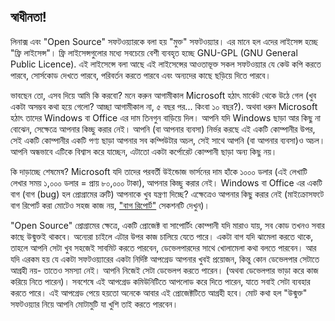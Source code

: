 



<h2>স্বাধীনতা!</h2>

লিনাক্স এবং "Open Source" সফটওয়্যারকে বলা হয় "মুক্ত" সফটওয়্যার। এর মানে হল এদের লাইসেন্স হচ্ছে "ফ্রি লাইসেন্স"। ফ্রি লাইসেন্সগুলোর মধ্যে সবচেয়ে বেশী ব্যবহৃত হচ্ছে GNU-GPL (GNU General Public Licence). এই লাইসেন্সে বলা আছে এই লাইসেন্সের আওতাভূক্ত সকল সফটওয়্যার যে কেউ কপি করতে পারবে, সোর্সকোড দেখতে পারবে, পরিবর্তন করতে পারবে এবং অন্যদের কাছে ছড়িয়ে দিতে পারবে। 

ভাবছেন তো, এসব দিয়ে আমি কি করবো? মনে করুন আগামীকাল Microsoft হঠাৎ মার্কেট থেকে উঠে গেল (খুব একটা অসম্ভব কথা হয়ে গেলো? আচ্ছা আগামীকাল না, ৫ বছর পর... কিংবা ১০ বছর?). অথবা ধরুন Microsoft হঠাৎ তাদের Windows বা Office এর দাম তিনগুন বাড়িয়ে দিল। আপনি যদি Windows ছাড়া আর কিছু না বোঝেন, সেক্ষেত্রে আপনার কিচ্ছু করার নেই। আপনি (বা আপনার ব্যবসা) নির্ভর করছে এই একটি কোম্পানীর উপর, সেই একটি কোম্পানীর একটি পণ্য ছাড়া আপনার সব কম্পিউটার অচল, সেই সাথে আপনি (বা আপনার ব্যবসা)ও অচল। আপনি অন্ধভাবে এটিকে বিশ্বাস করে যাচ্ছেন, এটাতো একটা কর্পোরেট কোম্পানী ছাড়া অন্য কিছু নয়।

কি দাড়াচ্ছে শেষমেষ? Microsoft যদি তাদের পরবর্তী উইন্ডোজ ভার্সনের দাম হাঁকে ১০০০ ডলার (এই লেখাটি লেখার সময় ১,০০০ ডলার = প্রায় ৮০,০০০ টাকা), আপনার কিচ্ছু করার নেই। Windows বা Office এর একটি বাগ (বাগ (bug) হল প্রোগ্রামের ত্রুটি) আপনাকে খুব যন্ত্রণা দিচ্ছে? এক্ষেত্রেও আপনার কিছু করার নেই (মাইক্রোসফটে বাগ রিপোর্ট করা মোটেও সহজ কাজ নয়, <a href="/items/report_bugs/index_bn.php">"বাগ রিপোর্ট"</a> সেকশনটি দেখুন)। 

"Open Source" প্রোগ্রামের ক্ষেত্রে, একটি প্রোজেক্ট বা সাপোর্টিং কোম্পানী যদি মারাও যায়, সব কোড তখনও সবার কাছে উন্মুক্তই থাকবে। অন্যেরা চাইলে এটার উপর কাজ চালিয়ে যেতে পারে। একটা বাগ যদি ঝামেলা করতে থাকে, তাহলে আপনি সেটা খুব সহজেই সাবমিট করতে পারবেন, ডেভেলপারদের সাথে খোলামেলা কথা বলতে পারবেন। আর যদি এরকম হয় যে একটা সফটওয়্যারের একটা নির্দিষ্ট আপগ্রেড আপনার খুবই প্রয়োজন, কিন্তু কোন ডেভেলপার সেটাতে আগ্রহী নয়- তাতেও সমস্যা নেই। আপনি নিজেই সেটা ডেভেলপ করতে পারেন। (অথবা ডেভেলপার ভাড়া করে কাজ করিয়ে নিতে পারেন)। সবশেষে এই আপগ্রেড কমিউনিটিতে আপলোড করে দিতে পারেন, যাতে সবাই সেটা ব্যবহার করতে পারে। এই আপগ্রেড পেয়ে হয়তো অনেকে আবার এই প্রোজেক্টটিতে আগ্রহী হবে। মোট কথা হল "উন্মুক্ত" সফটওয়্যার নিয়ে আপনি মোটামুটি যা খুশি তাই করতে পারবেন।




